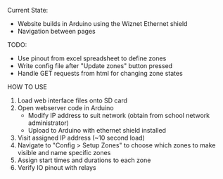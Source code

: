Current State:
 - Website builds in Arduino using the Wiznet Ethernet shield
 - Navigation between pages
 
TODO:
 - Use pinout from excel spreadsheet to define zones
 - Write config file after "Update zones" button pressed
 - Handle GET requests from html for changing zone states
 
HOW TO USE
 1) Load web interface files onto SD card
 2) Open webserver code in Arduino 
    - Modify IP address to suit network (obtain from school network administrator)
    - Upload to Arduino with ethernet shield installed
 3) Visit assigned IP address (~10 second load)
 4) Navigate to "Config > Setup Zones" to choose which zones to make visible and name specific zones
 5) Assign start times and durations to each zone
 6) Verify IO pinout with relays
